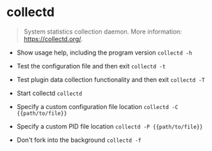 # collectd
> System statistics collection daemon.
> More information: <https://collectd.org/>.

- Show usage help, including the program version
`collectd -h`

- Test the configuration file and then exit
`collectd -t`

- Test plugin data collection functionality and then exit
`collectd -T`

- Start collectd
`collectd`

- Specify a custom configuration file location
`collectd -C {{path/to/file}}`

- Specify a custom PID file location
`collectd -P {{path/to/file}}`

- Don't fork into the background
`collectd -f`
